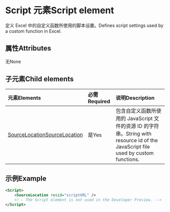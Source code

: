 # <a name="script-element"></a><span data-ttu-id="76c06-101">Script 元素</span><span class="sxs-lookup"><span data-stu-id="76c06-101">Script element</span></span>

<span data-ttu-id="76c06-102">定义 Excel 中的自定义函数所使用的脚本设置。</span><span class="sxs-lookup"><span data-stu-id="76c06-102">Defines script settings used by a custom function in Excel.</span></span>

## <a name="attributes"></a><span data-ttu-id="76c06-103">属性</span><span class="sxs-lookup"><span data-stu-id="76c06-103">Attributes</span></span>

<span data-ttu-id="76c06-104">无</span><span class="sxs-lookup"><span data-stu-id="76c06-104">None</span></span>

## <a name="child-elements"></a><span data-ttu-id="76c06-105">子元素</span><span class="sxs-lookup"><span data-stu-id="76c06-105">Child elements</span></span>

|<span data-ttu-id="76c06-106">元素</span><span class="sxs-lookup"><span data-stu-id="76c06-106">Elements</span></span>  |  <span data-ttu-id="76c06-107">必需</span><span class="sxs-lookup"><span data-stu-id="76c06-107">Required</span></span>  |  <span data-ttu-id="76c06-108">说明</span><span class="sxs-lookup"><span data-stu-id="76c06-108">Description</span></span>  |
|:-----|:-----|:-----|
|  [<span data-ttu-id="76c06-109">SourceLocation</span><span class="sxs-lookup"><span data-stu-id="76c06-109">SourceLocation</span></span>](customfunctionssourcelocation.md)  |  <span data-ttu-id="76c06-110">是</span><span class="sxs-lookup"><span data-stu-id="76c06-110">Yes</span></span>  | <span data-ttu-id="76c06-111">包含自定义函数所使用的 JavaScript 文件的资源 ID 的字符串。</span><span class="sxs-lookup"><span data-stu-id="76c06-111">String with resource id of the JavaScript file used by custom functions.</span></span>|

## <a name="example"></a><span data-ttu-id="76c06-112">示例</span><span class="sxs-lookup"><span data-stu-id="76c06-112">Example</span></span>

```xml
<Script>
    <SourceLocation resid="scriptURL" />
    <!-- The Script element is not used in the Developer Preview. -->
</Script>
```
